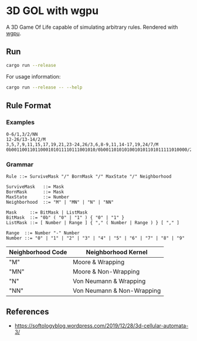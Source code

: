 # 3D GOL with wgpu

A 3D Game Of Life capable of simulating arbitrary rules. Rendered with [wgpu](https://wgpu.rs/).

## Run

```sh
cargo run --release
```

For usage information:

```sh
cargo run --release -- --help
```

## Rule Format

### Examples

```
0-6/1,3/2/NN
12-26/13-14/2/M
3,5,7,9,11,15,17,19,21,23-24,26/3,6,8-9,11,14-17,19,24/7/M
0b00110011011000101011110111001010/0b00110101010010101101011111010000/2/M
```

### Grammar

```ebnf
Rule ::= SurviveMask "/" BornMask "/" MaxState "/" Neighborhood

SurviveMask   ::= Mask
BornMask      ::= Mask
MaxState      ::= Number
Neighborhood  ::= "M" | "MN" | "N" | "NN"

Mask     ::= BitMask | ListMask
BitMask  ::= "0b" ( "0" | "1" ) { "0" | "1" }
ListMask ::= [ Number | Range ] { "," ( Number | Range ) } [ "," ]

Range  ::= Number "-" Number
Number ::= "0" | "1" | "2" | "3" | "4" | "5" | "6" | "7" | "8" | "9"
```

| Neighborhood Code | Neighborhood Kernel        |
| ----------------- | -------------------------- |
| "M"               | Moore & Wrapping           |
| "MN"              | Moore & Non-Wrapping       |
| "N"               | Von Neumann & Wrapping     |
| "NN"              | Von Neumann & Non-Wrapping |

## References

- https://softologyblog.wordpress.com/2019/12/28/3d-cellular-automata-3/